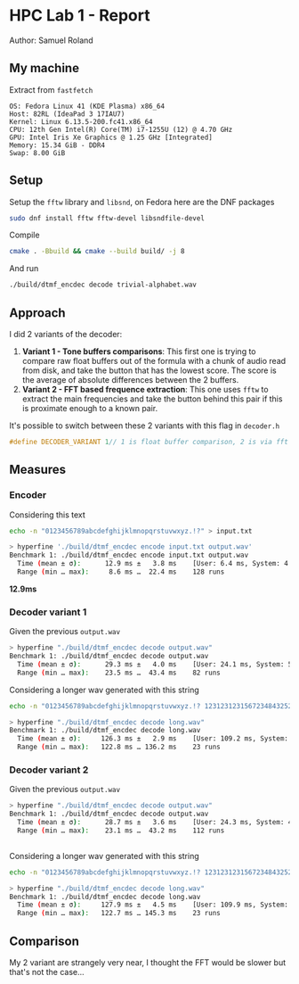 # HPC Lab 1 - Report
Author: Samuel Roland

## My machine

Extract from `fastfetch`
```
OS: Fedora Linux 41 (KDE Plasma) x86_64
Host: 82RL (IdeaPad 3 17IAU7)
Kernel: Linux 6.13.5-200.fc41.x86_64
CPU: 12th Gen Intel(R) Core(TM) i7-1255U (12) @ 4.70 GHz
GPU: Intel Iris Xe Graphics @ 1.25 GHz [Integrated]
Memory: 15.34 GiB - DDR4
Swap: 8.00 GiB
```

## Setup

Setup the `fftw` library and `libsnd`, on Fedora here are the DNF packages
```sh
sudo dnf install fftw fftw-devel libsndfile-devel
```

Compile
```sh
cmake . -Bbuild && cmake --build build/ -j 8
```

And run
```sh
./build/dtmf_encdec decode trivial-alphabet.wav
```

## Approach
I did 2 variants of the decoder:
1. **Variant 1 - Tone buffers comparisons**: This first one is trying to compare raw float buffers out of the formula with a chunk of audio read from disk, and take the button that has the lowest score. The score is the average of absolute differences between the 2 buffers.
1. **Variant 2 - FFT based frequence extraction**: This one uses `fftw` to extract the main frequencies and take the button behind this pair if this is proximate enough to a known pair.

It's possible to switch between these 2 variants with this flag in `decoder.h`

```c
#define DECODER_VARIANT 1// 1 is float buffer comparison, 2 is via fft
```

## Measures
### Encoder
Considering this text
```sh
echo -n "0123456789abcdefghijklmnopqrstuvwxyz.!?" > input.txt
```

```sh
> hyperfine './build/dtmf_encdec encode input.txt output.wav'
Benchmark 1: ./build/dtmf_encdec encode input.txt output.wav
  Time (mean ± σ):      12.9 ms ±   3.8 ms    [User: 6.4 ms, System: 4.9 ms]
  Range (min … max):     8.6 ms …  22.4 ms    128 runs
```

**12.9ms**
 
### Decoder variant 1
Given the previous `output.wav`

```sh
> hyperfine "./build/dtmf_encdec decode output.wav"
Benchmark 1: ./build/dtmf_encdec decode output.wav
  Time (mean ± σ):      29.3 ms ±   4.0 ms    [User: 24.1 ms, System: 5.0 ms]
  Range (min … max):    23.5 ms …  43.4 ms    82 runs
```

Considering a longer wav generated with this string
```sh
echo -n "0123456789abcdefghijklmnopqrstuvwxyz.!? 123123123156723484325287934892739423726578614789234892349825624242928934892348924820489234928048298492856523472374023784923492834982948234023242234242287432738472374892379842738947298356237645023744232342842848894280420sfbkadfkjlwejltngijooiuwerjzniodfsakjhjhwerhkjwrjkhaflkjasdkjhsadgjbawlrwjlkaslkjd" > input.txt
```

```sh
> hyperfine "./build/dtmf_encdec decode long.wav"
Benchmark 1: ./build/dtmf_encdec decode long.wav
  Time (mean ± σ):     126.3 ms ±   2.9 ms    [User: 109.2 ms, System: 16.5 ms]
  Range (min … max):   122.8 ms … 136.2 ms    23 runs
```
 
### Decoder variant 2

Given the previous `output.wav`

```sh
> hyperfine "./build/dtmf_encdec decode output.wav"
Benchmark 1: ./build/dtmf_encdec decode output.wav
  Time (mean ± σ):      28.7 ms ±   3.6 ms    [User: 24.3 ms, System: 4.3 ms]
  Range (min … max):    23.1 ms …  43.2 ms    112 runs
 
```

Considering a longer wav generated with this string
```sh
echo -n "0123456789abcdefghijklmnopqrstuvwxyz.!? 123123123156723484325287934892739423726578614789234892349825624242928934892348924820489234928048298492856523472374023784923492834982948234023242234242287432738472374892379842738947298356237645023744232342842848894280420sfbkadfkjlwejltngijooiuwerjzniodfsakjhjhwerhkjwrjkhaflkjasdkjhsadgjbawlrwjlkaslkjd" > input.txt
```

```sh
> hyperfine "./build/dtmf_encdec decode long.wav"
Benchmark 1: ./build/dtmf_encdec decode long.wav
  Time (mean ± σ):     127.9 ms ±   4.5 ms    [User: 109.9 ms, System: 17.6 ms]
  Range (min … max):   122.7 ms … 145.3 ms    23 runs
```

## Comparison
My 2 variant are strangely very near, I thought the FFT would be slower but that's not the case...

